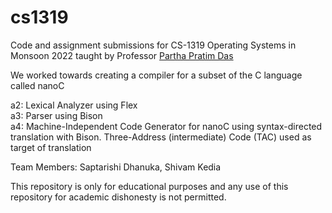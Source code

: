 # cs1319

Code and assignment submissions for CS-1319 Operating Systems in Monsoon 2022 taught by Professor [Partha Pratim Das](https://www.iitkgp.ac.in/department/CS/faculty/cs-ppd)

We worked towards creating a compiler for a subset of the C language called nanoC

a2: Lexical Analyzer using Flex\
a3: Parser using Bison\
a4: Machine-Independent Code Generator for nanoC using syntax-directed translation with Bison. Three-Address (intermediate) Code (TAC) used as target of translation

Team Members: Saptarishi Dhanuka, Shivam Kedia

This repository is only for educational purposes and any use of this repository for academic dishonesty is not permitted.